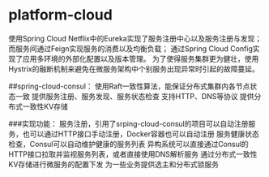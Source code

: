 # platform-cloud

使用Spring Cloud Netflix中的Eureka实现了服务注册中心以及服务注册与发现；
而服务间通过Feign实现服务的消费以及均衡负载；
通过Spring Cloud Config实现了应用多环境的外部化配置以及版本管理。
为了使得服务集群更为健壮，使用Hystrix的融断机制来避免在微服务架构中个别服务出现异常时引起的故障蔓延。

##spring-cloud-consul：
使用Raft一致性算法，能保证分布式集群内各节点状态一致
提供服务注册、服务发现、服务状态检查
支持HTTP、DNS等协议
提供分布式一致性KV存储

###实现功能：
服务注册，引用了srping-cloud-consul的项目可以自动注册服务，也可以通过HTTP接口手动注册，Docker容器也可以自动注册
服务健康状态检查，Consul可以自动维护健康的服务列表
异构系统可以直接通过Consul的HTTP接口拉取并监视服务列表，或者直接使用DNS解析服务
通过分布式一致性KV存储进行微服务的配置下发
为一些业务提供选主和分布式锁服务

